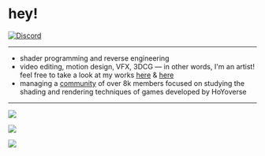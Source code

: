 # hey!

[![Discord](https://lanyard.cnrad.dev/api/176577264555786240?bg=141321&hideDiscrim=true)](https://discord.com/users/176577264555786240)

---

- shader programming and reverse engineering
- video editing, motion design, VFX, 3DCG — in other words, I'm an artist! feel free to take a look at my works [here](https://festivity.carrd.co/) & [here](https://twitter.com/festivizing/)
- managing a [community](https://discord.gg/85rP9SpAkF) of over 8k members focused on studying the shading and rendering techniques of games developed by HoYoverse

---

![](https://github-readme-stats.vercel.app/api?username=festivities&show_icons=true&theme=radical)

![](https://github-readme-stats.vercel.app/api/top-langs/?username=festivities&show_icons=true&theme=radical)

![](https://komarev.com/ghpvc/?username=festivities&color=d93a7c)

<!--
**festivize/festivize** is a ✨ _special_ ✨ repository because its `README.md` (this file) appears on your GitHub profile.

Here are some ideas to get you started:

- 🔭 I’m currently working on ...
- 🌱 I’m currently learning ...
- 👯 I’m looking to collaborate on ...
- 🤔 I’m looking for help with ...
- 💬 Ask me about ...
- 📫 How to reach me: ...
- 😄 Pronouns: ...
- ⚡ Fun fact: ...
-->
